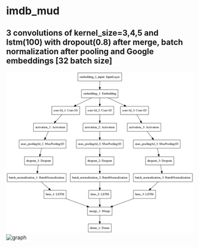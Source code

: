 # imdb_mud

## 3 convolutions of kernel_size=3,4,5 and lstm(100) with dropout(0.8) after merge, batch normalization after pooling and Google embeddings [32 batch size]

![diagram](https://github.com/ayenter/imdb_mud/blob/master/model_20/m20_diagram.png)
![graph](https://github.com/ayenter/imdb_mud/blob/master/model_20/m20_r1_e10_graph.png)